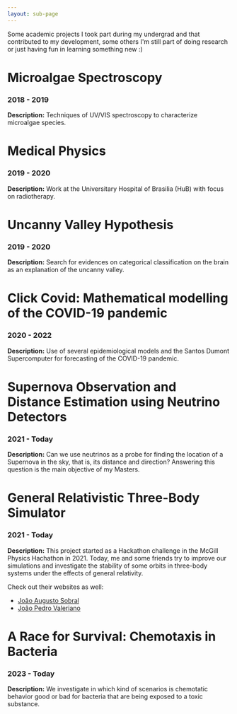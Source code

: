 ```yaml
---
layout: sub-page
---
```


Some academic projects I took part during my undergrad and that contributed to my development, some others I'm still part of doing research or just having fun in learning something new :)

# Microalgae Spectroscopy

### 2018 - 2019

**Description:** Techniques of UV/VIS spectroscopy to characterize microalgae species.

# Medical Physics

### 2019 - 2020

**Description:** Work at the Universitary Hospital of Brasilia (HuB) with focus on radiotherapy.

# Uncanny Valley Hypothesis

### 2019 - 2020

**Description:** Search for evidences on categorical classification on the brain as an explanation of the uncanny valley.

# Click Covid: Mathematical modelling of the COVID-19 pandemic

### 2020 - 2022

**Description:** Use of several epidemiological models and the Santos Dumont Supercomputer for forecasting of the COVID-19 pandemic.

# Supernova Observation and Distance Estimation using Neutrino Detectors

### 2021 - Today

**Description:** Can we use neutrinos as a probe for finding the location of a Supernova in the sky, that is, its distance and direction? Answering this question is the main objective of my Masters.

# General Relativistic Three-Body Simulator

### 2021 - Today

**Description:** This project started as a Hackathon challenge in the McGill Physics Hachathon in 2021. Today, me and some friends try to improve our simulations and investigate the stability of some orbits in three-body systems under the effects of general relativity.

Check out their websites as well:
- [João Augusto Sobral](https://joaosds.github.io/)
- [João Pedro Valeriano](https://joaovaleriano.github.io/)

# A Race for Survival: Chemotaxis in Bacteria

### 2023 - Today

**Description:** We investigate in which kind of scenarios is chemotatic behavior good or bad for bacteria that are being exposed to a toxic substance.